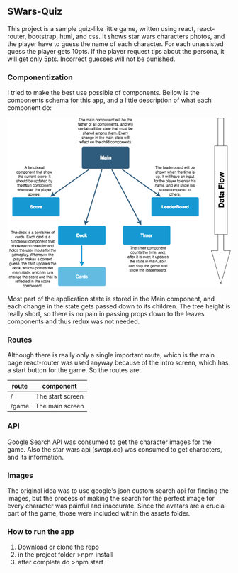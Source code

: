 ## SWars-Quiz

This project is a sample quiz-like little game, written using react, react-router, bootstrap, html, and css. It shows star wars characters photos, and the player have to guess the name of each character. For each unassisted guess the player gets 10pts. If the player request tips about the persona, it will get only 5pts. Incorrect guesses will not be punished.

### Componentization

I tried to make the best use possible of components. Bellow is the components schema for this app, and a little description of what each component do:

![alt text](components-model.png "Components schema")

Most part of the application state is stored in the Main component, and each change in the state gets passed down to its children. The tree height is really short, so there is no pain in passing props down to the leaves components and thus redux was not needed.

### Routes

Although there is really only a single important route, which is the main page react-router was used anyway because of the intro screen, which has a start button for the game. So the routes are:

| route        | component          |
| ------------- |:-------------:|
| /    | The start screen  |
| /game      | The main screen       |

### API

Google Search API was consumed to get the character images for the game. Also the star wars api (swapi.co) was consumed to get characters, and its information.

### Images
The original idea was to use google's json custom search api for finding the images, but the process of making the search for the perfect image for every character was painful and inaccurate. Since the avatars are a crucial part of the game, those were included within the assets folder.

### How to run the app

1. Download or clone the repo
2. in the project folder >npm install
3. after complete do >npm start
